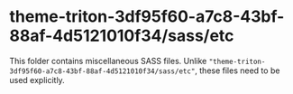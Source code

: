 # theme-triton-3df95f60-a7c8-43bf-88af-4d5121010f34/sass/etc

This folder contains miscellaneous SASS files. Unlike `"theme-triton-3df95f60-a7c8-43bf-88af-4d5121010f34/sass/etc"`, these files
need to be used explicitly.
